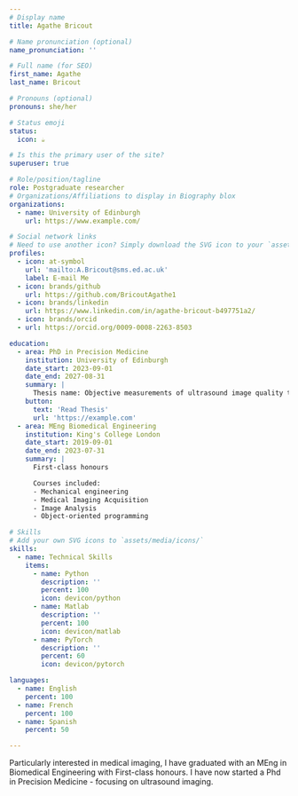 ```yaml
---
# Display name
title: Agathe Bricout

# Name pronunciation (optional)
name_pronunciation: ''

# Full name (for SEO)
first_name: Agathe
last_name: Bricout

# Pronouns (optional)
pronouns: she/her

# Status emoji
status:
  icon: ☕️

# Is this the primary user of the site?
superuser: true

# Role/position/tagline
role: Postgraduate researcher
# Organizations/Affiliations to display in Biography blox
organizations:
  - name: University of Edinburgh
    url: https://www.example.com/

# Social network links
# Need to use another icon? Simply download the SVG icon to your `assets/media/icons/` folder.
profiles:
  - icon: at-symbol
    url: 'mailto:A.Bricout@sms.ed.ac.uk'
    label: E-mail Me
  - icon: brands/github
    url: https://github.com/BricoutAgathe1
  - icon: brands/linkedin
    url: https://www.linkedin.com/in/agathe-bricout-b497751a2/
  - icon: brands/orcid
  - url: https://orcid.org/0009-0008-2263-8503

education:
  - area: PhD in Precision Medicine
    institution: University of Edinburgh
    date_start: 2023-09-01
    date_end: 2027-08-31
    summary: |
      Thesis name: Objective measurements of ultrasound image quality to enhance the commercial development cycle of clinical ultrasound scanners. Supervised by [Prof Carmel Moran](https://edwebprofiles.ed.ac.uk/profile/carmel-moran). Presented papers at the IPEM 2025 symposium on ultrasonics quality assurance, and the MIUA 2025 conference on artificial intelligence in medical imaging.
    button:
      text: 'Read Thesis'
      url: 'https://example.com'
  - area: MEng Biomedical Engineering
    institution: King's College London
    date_start: 2019-09-01
    date_end: 2023-07-31
    summary: |
      First-class honours

      Courses included:
      - Mechanical engineering
      - Medical Imaging Acquisition
      - Image Analysis
      - Object-oriented programming

# Skills
# Add your own SVG icons to `assets/media/icons/`
skills:
  - name: Technical Skills
    items:
      - name: Python
        description: ''
        percent: 100
        icon: devicon/python
      - name: Matlab
        description: ''
        percent: 100
        icon: devicon/matlab
      - name: PyTorch
        description: ''
        percent: 60
        icon: devicon/pytorch

languages:
  - name: English
    percent: 100
  - name: French
    percent: 100
  - name: Spanish
    percent: 50

---
```


Particularly interested in medical imaging, I have graduated with an MEng in Biomedical Engineering with First-class honours. I have now started a Phd in Precision Medicine - focusing on ultrasound imaging.
